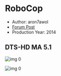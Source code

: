 # RoboCop

* Author: aron7awol
* [Forum Post](https://www.avsforum.com/threads/bass-eq-for-filtered-movies.2995212/post-58012856)
* Production Year: 2014

## DTS-HD MA 5.1

![img 0](https://i.imgur.com/6Lp3Tqb.jpg)

![img 0](https://i.imgur.com/M8XvYjh.jpg)

